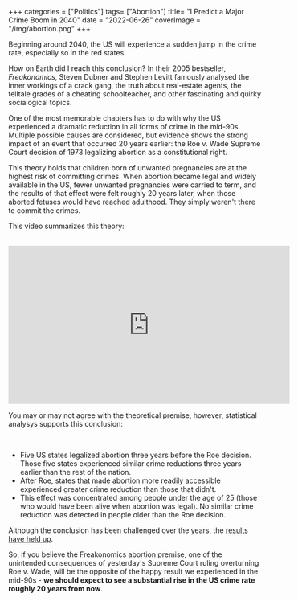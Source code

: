 +++
categories = ["Politics"]
tags= ["Abortion"]
title= "I Predict a Major Crime Boom in 2040"
date = "2022-06-26"
coverImage = "/img/abortion.png"
+++

Beginning around 2040, the US will experience a sudden jump in the crime rate, especially so in the red states.

<!--more-->

How on Earth did I reach this conclusion? In their 2005 bestseller, *Freakonomics*, Steven Dubner and Stephen Levitt famously analysed the inner workings of a crack gang, the truth about real-estate agents, the telltale grades of a cheating schoolteacher, and other fascinating and quirky socialogical topics.

One of the most memorable chapters has to do with why the US experienced a dramatic reduction in all forms of crime in the mid-90s. Multiple possible causes are considered, but evidence shows the strong impact of an event that occurred 20 years earlier: the Roe v. Wade Supreme Court decision of 1973 legalizing abortion as a constitutional right.

This theory holds that children born of unwanted pregnancies are at the highest risk of committing crimes. When abortion became legal and widely available in the US, fewer unwanted pregnancies were carried to term, and the results of that effect were felt roughly 20 years later, when those aborted fetuses would have reached adulthood. They simply weren't there to commit the crimes.

This video summarizes this theory:

<br>

<iframe width="560" height="315" src="https://www.youtube.com/embed/zk6gOeggViw" title="YouTube video player" frameborder="0" allow="accelerometer; autoplay; clipboard-write; encrypted-media; gyroscope; picture-in-picture" allowfullscreen></iframe>

You may or may not agree with the theoretical premise, however, statistical analysys supports this conclusion:

<br>

* Five US states legalized abortion three years before the Roe decision. Those five states experienced similar crime reductions three years earlier than the rest of the nation.
* After Roe, states that made abortion more readily accessible experienced greater crime reduction than those that didn't.
* This effect was concentrated among people under the age of 25 (those who would have been alive when abortion was legal). No similar crime reduction was detected in people older than the Roe decision.

Although the conclusion has been challenged over the years, the
<a target="_blank" href="https://en.wikipedia.org/wiki/Legalized_abortion_and_crime_effect#2020_updated_study_by_Donohue_and_Levitt">results have held up</a>.

So, if you believe the Freakonomics abortion premise, one of the unintended consequences of yesterday's Supreme Court ruling overturning Roe v. Wade, will be the opposite of the happy result we experienced in the mid-90s - **we should expect to see a substantial rise in the US crime rate roughly 20 years from now**.
